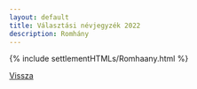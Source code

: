 ```yaml
---
layout: default
title: Választási névjegyzék 2022
description: Romhány
---
```


{% include settlementHTMLs/Romhaany.html %}

[Vissza](./)